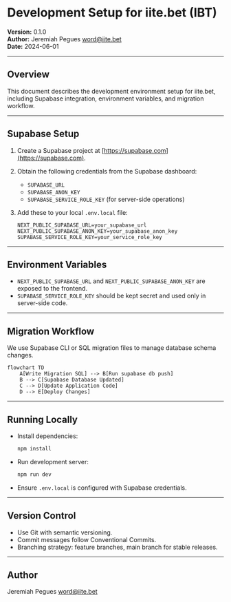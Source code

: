 # Development Setup for iite.bet (IBT)

**Version:** 0.1.0  
**Author:** Jeremiah Pegues <word@iite.bet>  
**Date:** 2024-06-01

---

## Overview

This document describes the development environment setup for iite.bet, including Supabase integration, environment variables, and migration workflow.

---

## Supabase Setup

1. Create a Supabase project at [https://supabase.com](https://supabase.com).

2. Obtain the following credentials from the Supabase dashboard:

   - `SUPABASE_URL`
   - `SUPABASE_ANON_KEY`
   - `SUPABASE_SERVICE_ROLE_KEY` (for server-side operations)

3. Add these to your local `.env.local` file:

   ```env
   NEXT_PUBLIC_SUPABASE_URL=your_supabase_url
   NEXT_PUBLIC_SUPABASE_ANON_KEY=your_supabase_anon_key
   SUPABASE_SERVICE_ROLE_KEY=your_service_role_key
   ```

---

## Environment Variables

- `NEXT_PUBLIC_SUPABASE_URL` and `NEXT_PUBLIC_SUPABASE_ANON_KEY` are exposed to the frontend.
- `SUPABASE_SERVICE_ROLE_KEY` should be kept secret and used only in server-side code.

---

## Migration Workflow

We use Supabase CLI or SQL migration files to manage database schema changes.

```mermaid
flowchart TD
    A[Write Migration SQL] --> B[Run supabase db push]
    B --> C[Supabase Database Updated]
    C --> D[Update Application Code]
    D --> E[Deploy Changes]
```

---

## Running Locally

- Install dependencies:

  ```bash
  npm install
  ```

- Run development server:

  ```bash
  npm run dev
  ```

- Ensure `.env.local` is configured with Supabase credentials.

---

## Version Control

- Use Git with semantic versioning.
- Commit messages follow Conventional Commits.
- Branching strategy: feature branches, main branch for stable releases.

---

## Author

Jeremiah Pegues <word@iite.bet>
